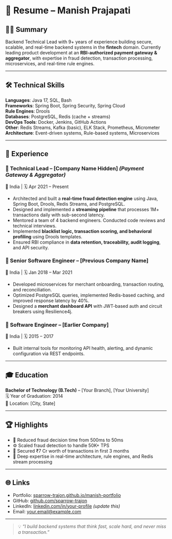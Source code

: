 # 📄 Resume – Manish Prajapati

## 👨‍💼 Summary

Backend Technical Lead with 9+ years of experience building secure, scalable, and real-time backend systems in the **fintech** domain. Currently leading product development at an **RBI-authorized payment gateway & aggregator**, with expertise in fraud detection, transaction processing, microservices, and real-time rule engines.

---

## 🛠️ Technical Skills

**Languages**: Java 17, SQL, Bash  
**Frameworks**: Spring Boot, Spring Security, Spring Cloud  
**Rule Engines**: Drools  
**Databases**: PostgreSQL, Redis (cache + streams)  
**DevOps Tools**: Docker, Jenkins, GitHub Actions  
**Other**: Redis Streams, Kafka (basic), ELK Stack, Prometheus, Micrometer  
**Architecture**: Event-driven systems, Rule-based systems, Microservices

---

## 💼 Experience

### 🔹 Technical Lead – [Company Name Hidden] _(Payment Gateway & Aggregator)_

📍 India | 🗓️ Apr 2021 – Present

- Architected and built a **real-time fraud detection engine** using Java, Spring Boot, Drools, Redis Streams, and PostgreSQL.
- Designed and implemented a **streaming pipeline** that processes 1M+ transactions daily with sub-second latency.
- Mentored a team of 4 backend engineers. Conducted code reviews and technical interviews.
- Implemented **blacklist logic, transaction scoring, and behavioral profiling** using Drools templates.
- Ensured RBI compliance in **data retention, traceability, audit logging**, and API security.

### 🔹 Senior Software Engineer – [Previous Company Name]

📍 India | 🗓️ Jan 2018 – Mar 2021

- Developed microservices for merchant onboarding, transaction routing, and reconciliation.
- Optimized PostgreSQL queries, implemented Redis-based caching, and improved response latency by 40%.
- Designed a **merchant dashboard API** with JWT-based auth and circuit breakers using Resilience4j.

### 🔹 Software Engineer – [Earlier Company]

📍 India | 🗓️ 2015 – 2017

- Built internal tools for monitoring API health, alerting, and dynamic configuration via REST endpoints.

---

## 🎓 Education

**Bachelor of Technology (B.Tech)** – [Your Branch], [Your University]  
🗓️ Year of Graduation: 2014  
📍 Location: [City, State]

---

## 🏆 Highlights

- 🚀 Reduced fraud decision time from 500ms to 50ms
- ⚙️ Scaled fraud detection to handle 50K+ TPS
- 🔐 Secured ₹7 Cr worth of transactions in first 3 months
- 🧠 Deep expertise in real-time architecture, rule engines, and Redis stream processing

---

## 🌐 Links

- Portfolio: [sparrow-trajon.github.io/manish-portfolio](https://sparrow-trajon.github.io/manish-portfolio/)
- GitHub: [github.com/sparrow-trajon](https://github.com/sparrow-trajon)
- LinkedIn: [linkedin.com/in/your-profile](#) _(update this)_
- Email: [your.email@example.com](mailto:your.email@example.com)

---

> 💡 _“I build backend systems that think fast, scale hard, and never miss a transaction.”_
